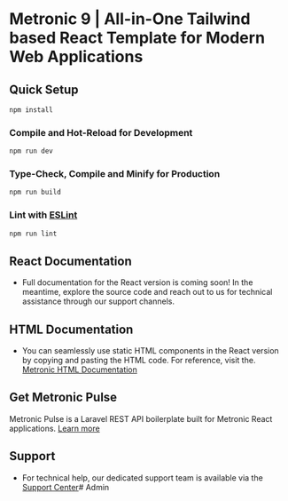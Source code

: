 # Metronic 9 | All-in-One Tailwind based React Template for Modern Web Applications

## Quick Setup

```sh
npm install
```

### Compile and Hot-Reload for Development

```sh
npm run dev
```

### Type-Check, Compile and Minify for Production

```sh
npm run build
```

### Lint with [ESLint](https://eslint.org/)

```sh
npm run lint
```

## React Documentation
- Full documentation for the React version is coming soon! In the meantime, explore the source code and reach out to us for technical assistance through our support channels.

## HTML Documentation
- You can seamlessly use static HTML components in the React version by copying and pasting the HTML code. For reference, visit the. [Metronic HTML Documentation](https://keenthemes.com/metronic/tailwind/docs/components/avatar)

## Get Metronic Pulse
Metronic Pulse is a Laravel REST API boilerplate built for Metronic React applications.
[Learn more](https://keenthemes.com/products/metronic-pulse)

## Support
- For technical help, our dedicated support team is available via the [Support Center](https://devs.keenthemes.com)# Admin

